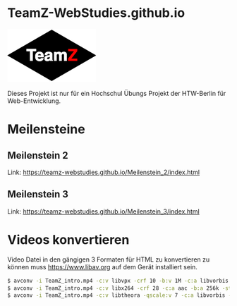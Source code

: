 # TeamZ-WebStudies.github.io

![TeamZ Logo](static/img/TeamZ-Logo.png "TeamZ Logo")


Dieses Projekt ist nur für ein Hochschul Übungs Projekt der HTW-Berlin für Web-Entwicklung.

# Meilensteine

## Meilenstein 2

Link: https://teamz-webstudies.github.io/Meilenstein_2/index.html

## Meilenstein 3

Link: https://teamz-webstudies.github.io/Meilenstein_3/index.html

# Videos konvertieren

Video Datei in den gängigen 3 Formaten für HTML zu konvertieren zu
können muss https://www.libav.org auf dem Gerät installiert sein.

```bash
$ avconv -i TeamZ_intro.mp4 -c:v libvpx -crf 10 -b:v 1M -c:a libvorbis -qscale:a 7 -s:v hd480 teamZ_intro.webm
$ avconv -i TeamZ_intro.mp4 -c:v libx264 -crf 28 -c:a aac -b:a 256k -strict experimental -s:v hd480 teamZ_intro.mp4
$ avconv -i TeamZ_intro.mp4 -c:v libtheora -qscale:v 7 -c:a libvorbis -qscale:a 7 -s:v hd480 TeamZ_intro.ogv
```
